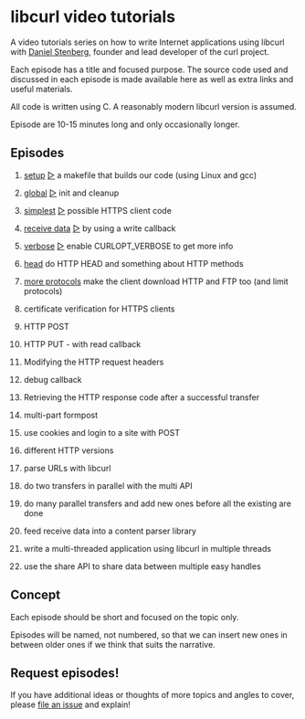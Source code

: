 # libcurl video tutorials

A video tutorials series on how to write Internet applications using libcurl
with [Daniel Stenberg](https://daniel.haxx.se/), founder and lead developer of
the curl project.

Each episode has a title and focused purpose. The source code used and
discussed in each episode is made available here as well as extra links and
useful materials.

All code is written using C. A reasonably modern libcurl version is assumed.

Episode are 10-15 minutes long and only occasionally longer.

## Episodes

1. [setup](setup/) [&#9655;](https://youtu.be/DVR8N9ob_ZY) a makefile that builds our code (using Linux and gcc)

2. [global](global/) [&#9655;](https://youtu.be/X3bq2uf0OEU) init and cleanup

1. [simplest](simplest/) [&#9655;](https://youtu.be/Uha3JGPRIQs) possible HTTPS client code

2. [receive data](receive-data/) [&#9655;](https://youtu.be/nbTaHEocCuo) by using a write callback

3. [verbose](verbose/) [&#9655;](https://youtu.be/dSEd3i5X_gI) enable CURLOPT_VERBOSE to get more info

3. [head](head/) do HTTP HEAD and something about HTTP methods

3. [more protocols](more-protocols/) make the client download HTTP and FTP too (and limit protocols)

2. certificate verification for HTTPS clients

6. HTTP POST

7. HTTP PUT - with read callback

8. Modifying the HTTP request headers

8. debug callback

8. Retrieving the HTTP response code after a successful transfer

8. multi-part formpost

9. use cookies and login to a site with POST

10. different HTTP versions

11. parse URLs with libcurl

12. do two transfers in parallel with the multi API

13. do many parallel transfers and add new ones before all the existing are done

14. feed receive data into a content parser library

15. write a multi-threaded application using libcurl in multiple threads

16. use the share API to share data between multiple easy handles

## Concept

Each episode should be short and focused on the topic only.

Episodes will be named, not numbered, so that we can insert new ones in
between older ones if we think that suits the narrative.

## Request episodes!

If you have additional ideas or thoughts of more topics and angles to cover, please [file an issue](https://github.com/bagder/libcurl-video-tutorials/issues) and explain!

